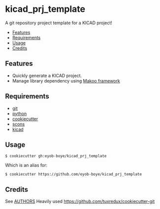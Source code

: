 # kicad_prj_template
A git repository project template for a KICAD project!

- [Features](#features)
- [Requirements](#requirements)
- [Usage](#usage)
- [Credits](#credits)


## Features
- Quickly generate a KICAD project.
- Manage library dependency using [Makoo framework](https://github.com/eyob-boye/makoo_site_scons)

## Requirements
- [git](https://git-scm.com/downloads)
- [python](https://www.python.org/downloads/)
- [cookiecutter](https://github.com/audreyr/cookiecutter)
- [scons](http://scons.org/pages/download.html)
- [kicad](http://kicad-pcb.org/)

## Usage
    $ cookiecutter gh:eyob-boye/kicad_prj_template

Which is an alias for:

    $ cookiecutter https://github.com/eyob-boye/kicad_prj_template

## Credits
See [AUTHORS](AUTHORS.md)
Heavily used https://github.com/tuxredux/cookiecutter-git
